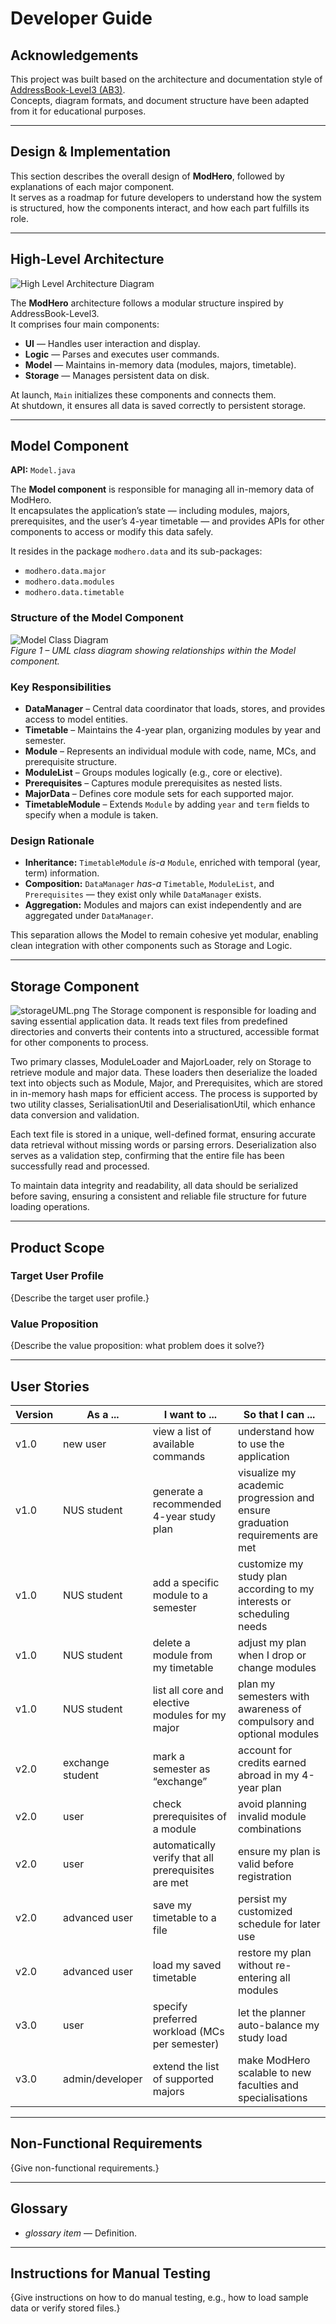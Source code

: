 # Developer Guide

## Acknowledgements

This project was built based on the architecture and documentation style of [AddressBook-Level3 (AB3)](https://se-education.org/addressbook-level3/).  
Concepts, diagram formats, and document structure have been adapted from it for educational purposes.

---

## Design & Implementation

This section describes the overall design of **ModHero**, followed by explanations of each major component.  
It serves as a roadmap for future developers to understand how the system is structured, how the components interact, and how each part fulfills its role.

---

## High-Level Architecture

![High Level Architecture Diagram](High-Level%20Architecture.png)

The **ModHero** architecture follows a modular structure inspired by AddressBook-Level3.  
It comprises four main components:
- **UI** — Handles user interaction and display.
- **Logic** — Parses and executes user commands.
- **Model** — Maintains in-memory data (modules, majors, timetable).
- **Storage** — Manages persistent data on disk.

At launch, `Main` initializes these components and connects them.  
At shutdown, it ensures all data is saved correctly to persistent storage.

---

## Model Component

**API:** `Model.java`

The **Model component** is responsible for managing all in-memory data of ModHero.  
It encapsulates the application’s state — including modules, majors, prerequisites, and the user’s 4-year timetable — and provides APIs for other components to access or modify this data safely.

It resides in the package `modhero.data` and its sub-packages:
- `modhero.data.major`
- `modhero.data.modules`
- `modhero.data.timetable`

### Structure of the Model Component

![Model Class Diagram](diagrams/ModelClassDiagram.png)  
*Figure 1 – UML class diagram showing relationships within the Model component.*

### Key Responsibilities

- **DataManager** – Central data coordinator that loads, stores, and provides access to model entities.
- **Timetable** – Maintains the 4-year plan, organizing modules by year and semester.
- **Module** – Represents an individual module with code, name, MCs, and prerequisite structure.
- **ModuleList** – Groups modules logically (e.g., core or elective).
- **Prerequisites** – Captures module prerequisites as nested lists.
- **MajorData** – Defines core module sets for each supported major.
- **TimetableModule** – Extends `Module` by adding `year` and `term` fields to specify when a module is taken.

### Design Rationale

- **Inheritance:** `TimetableModule` *is-a* `Module`, enriched with temporal (year, term) information.
- **Composition:** `DataManager` *has-a* `Timetable`, `ModuleList`, and `Prerequisites` — they exist only while `DataManager` exists.
- **Aggregation:** Modules and majors can exist independently and are aggregated under `DataManager`.

This separation allows the Model to remain cohesive yet modular, enabling clean integration with other components such as Storage and Logic.

---

## Storage Component
![storageUML.png](diagrams/storageUML.png)
The Storage component is responsible for loading and saving essential application data.
It reads text files from predefined directories and converts their contents into a structured, accessible format for other components to process.

Two primary classes, ModuleLoader and MajorLoader, rely on Storage to retrieve module and major data.
These loaders then deserialize the loaded text into objects such as Module, Major, and Prerequisites, which are stored in in-memory hash maps for efficient access.
The process is supported by two utility classes, SerialisationUtil and DeserialisationUtil, which enhance data conversion and validation.

Each text file is stored in a unique, well-defined format, ensuring accurate data retrieval without missing words or parsing errors.
Deserialization also serves as a validation step, confirming that the entire file has been successfully read and processed.

To maintain data integrity and readability, all data should be serialized before saving, ensuring a consistent and reliable file structure for future loading operations.

---

## Product Scope

### Target User Profile
{Describe the target user profile.}

### Value Proposition
{Describe the value proposition: what problem does it solve?}

---

## User Stories

| Version | As a ... | I want to ... | So that I can ... |
|----------|-----------|---------------|-------------------|
| v1.0 | new user | view a list of available commands | understand how to use the application |
| v1.0 | NUS student | generate a recommended 4-year study plan | visualize my academic progression and ensure graduation requirements are met |
| v1.0 | NUS student | add a specific module to a semester | customize my study plan according to my interests or scheduling needs |
| v1.0 | NUS student | delete a module from my timetable | adjust my plan when I drop or change modules |
| v1.0 | NUS student | list all core and elective modules for my major | plan my semesters with awareness of compulsory and optional modules |
| v2.0 | exchange student | mark a semester as “exchange” | account for credits earned abroad in my 4-year plan |
| v2.0 | user | check prerequisites of a module | avoid planning invalid module combinations |
| v2.0 | user | automatically verify that all prerequisites are met | ensure my plan is valid before registration |
| v2.0 | advanced user | save my timetable to a file | persist my customized schedule for later use |
| v2.0 | advanced user | load my saved timetable | restore my plan without re-entering all modules |
| v3.0 | user | specify preferred workload (MCs per semester) | let the planner auto-balance my study load |
| v3.0 | admin/developer | extend the list of supported majors | make ModHero scalable to new faculties and specialisations |


---

## Non-Functional Requirements

{Give non-functional requirements.}

---

## Glossary

* *glossary item* — Definition.

---

## Instructions for Manual Testing

{Give instructions on how to do manual testing, e.g., how to load sample data or verify stored files.}
